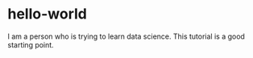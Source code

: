 # hello-world

I am a person who is trying to learn data science.  This tutorial is a good starting point.  
